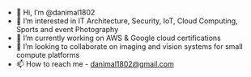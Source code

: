 - 👋 Hi, I’m @danimal1802
- 👀 I’m interested in IT Architecture, Security, IoT, Cloud Computing, Sports and event Photography
- 🌱 I’m currently working on AWS & Google cloud certifications
- 💞️ I’m looking to collaborate on imaging and vision systems for small compute platforms
- 📫 How to reach me - danimal1802@gmail.com

<!---
danimal1802/danimal1802 is a ✨ special ✨ repository because its `README.md` (this file) appears on your GitHub profile.
You can click the Preview link to take a look at your changes.
--->
